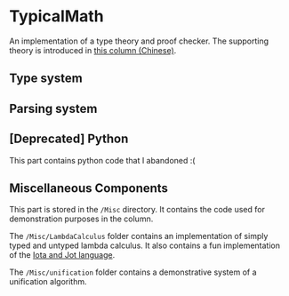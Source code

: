 # TypicalMath
An implementation of a type theory and proof checker.
 The supporting theory is introduced in 
 [this column (Chinese)](https://zhuanlan.zhihu.com/typical-math).

## Type system

## Parsing system

## [Deprecated] Python

This part contains python code that I abandoned :(

## Miscellaneous Components

This part is stored in the `/Misc` directory. It contains the
code used for demonstration purposes in the column.

The `/Misc/LambdaCalculus` folder contains an implementation of
simply typed and untyped lambda calculus. It also contains a
fun implementation of the [Iota and Jot language](https://en.wikipedia.org/wiki/Iota_and_Jot).

The `/Misc/unification` folder contains a demonstrative system
of a unification algorithm.
